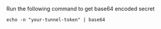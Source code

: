 Run the following command to get base64 encoded secret
```
echo -n "your-tunnel-token" | base64
```

